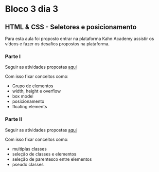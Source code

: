 # Bloco 3 dia 3

## HTML & CSS - Seletores e posicionamento

Para esta aula foi proposto entrar na plataforma Kahn Academy assistir os vídeos e fazer os desafios propostos na plataforma.

### Parte I

Seguir as atividades propostas [aqui](https://www.khanacademy.org/computing/computer-programming/html-css/css-layout-properties/pt/css-grouping-elements)

Com isso fixar conceitos como:

- Grupo de elementos
- width, height e overflow
- box model
- posicionamento
- floating elements

### Parte II

Seguir as atividades propostas [aqui](https://www.khanacademy.org/computing/computer-programming/html-css/more-css-selectors/pt/using-multiple-css-classes)

Com isso fixar conceitos como:

- multiplas classes
- seleção de classes e elementos 
- seleção de parentesco entre elementos
- pseudo classes